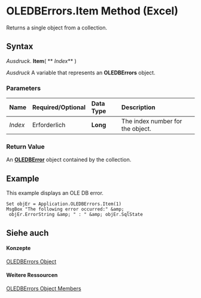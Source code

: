 
# OLEDBErrors.Item Method (Excel)

Returns a single object from a collection.


## Syntax

 _Ausdruck_. **Item**( ** _Index_** )

 _Ausdruck_ A variable that represents an **OLEDBErrors** object.


### Parameters



|**Name**|**Required/Optional**|**Data Type**|**Description**|
|:-----|:-----|:-----|:-----|
| _Index_|Erforderlich|**Long**|The index number for the object.|

### Return Value

An  **[OLEDBError](6bcbf721-f2c8-f784-361b-e1a298bb2ecb.md)** object contained by the collection.


## Example

This example displays an OLE DB error.


```
Set objEr = Application.OLEDBErrors.Item(1) 
MsgBox "The following error occurred:" &amp; _ 
 objEr.ErrorString &amp; " : " &amp; objEr.SqlState
```


## Siehe auch


#### Konzepte


[OLEDBErrors Object](0e48697d-4f65-b544-4487-24a9fd2b81b6.md)
#### Weitere Ressourcen


[OLEDBErrors Object Members](http://msdn.microsoft.com/library/1e3ba0ad-6761-87a2-b6e6-7c0a5ae7f605%28Office.15%29.aspx)